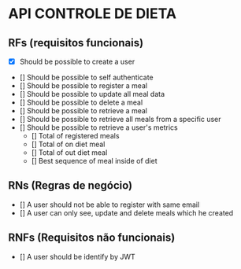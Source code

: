 # API CONTROLE DE DIETA

## RFs (requisitos funcionais)

- [x] Should be possible to create a user
- [] Should be possible to self authenticate
- [] Should be possible to register a meal
- [] Should be possible to update all meal data
- [] Should be possible to delete a meal
- [] Should be possible to retrieve a meal
- [] Should be possible to retrieve all meals from a specific user
- [] Should be possible to retrieve a user's metrics
  - [] Total of registered meals
  - [] Total of on diet meal
  - [] Total of out diet meal
  - [] Best sequence of meal inside of diet

## RNs (Regras de negócio)

- [] A user should not be able to register with same email
- [] A user can only see, update and delete meals which he created

## RNFs (Requisitos não funcionais)

- [] A user should be identify by JWT
